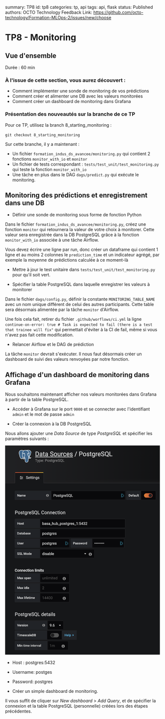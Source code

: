 summary: TP8
id: tp8
categories: tp, api
tags: api, flask
status: Published
authors: OCTO Technology
Feedback Link: https://github.com/octo-technology/Formation-MLOps-2/issues/new/choose

# TP8 - Monitoring

## Vue d'ensemble

Durée : 60 min

### À l'issue de cette section, vous aurez découvert :

- Comment implémenter une sonde de monitoring de vos prédictions
- Comment créer et alimenter une DB avec les valeurs monitorées
- Comment créer un dashboard de monitoring dans Grafana

### Présentation des nouveautés sur la branche de ce TP

Pour ce TP, utilisez la branch 8_starting_monitoring :

`git checkout 8_starting_monitoring`

Sur cette branche, il y a maintenant :

- Un fichier `formation_indus_ds_avancee/monitoring.py` qui contient 2 fonctions `monitor_with_io` et `monitor`
- Un fichier de tests correspondant : `tests/test_unit/test_monitoring.py` qui teste la fonction `monitor_with_io`
- Une tâche en plus dans le DAG `dags/predict.py` qui exécute le monitoring.

## Monitoring des prédictions et enregistrement dans une DB

- Définir une sonde de monitoring sous forme de fonction Python

Dans le fichier `formation_indus_ds_avancee/monitoring.py`, créez une fonction `monitor` qui retournera la valeur de
votre choix à monitorer. Cette valeur sera enregistrée dans la DB PostgreSQL grâce à la fonction `monitor_with_io`
associée à une tâche Airflow.

Vous devez écrire une ligne par run, donc créer un dataframe qui contient 1 ligne et au moins 2 colonnes
le `prediction_time` et un indicateur agrégé,
par exemple la moyenne de prédictions calculée à ce moment-là

- Mettre à jour le test unitaire dans `tests/test_unit/test_monitoring.py` pour qu’il soit vert.

- Spécifier la table PostgreSQL dans laquelle enregistrer les valeurs à monitorer

Dans le fichier `dags/config.py`, définir la constante `MONITORING_TABLE_NAME` avec un nom unique
différent de celui des autres participants. Cette table sera désormais alimentée par la tâche `monitor` d'Airflow.

Une fois cela fait, retirer du fichier `.github/worflows/ci.yml` la
ligne `continue-on-error: true # Task is expected to fail (there is a test that trainee will fix"`
qui permettait d'éviter à la CI de fail, même si vous n'avez pas fait cette modification.

- Relancer Airflow et le DAG de prédiction

La tâche `monitor` devrait s'exécuter. Il nous faut désormais créer un dashboard de suivi des valeurs renvoyées par
notre fonction.

## Affichage d'un dashboard de monitoring dans Grafana

Nous souhaitons maintenant afficher nos valeurs monitorées dans Grafana à partir de la table PostgreSQL.

- Accéder à Grafana sur le port `9000` et se connecter avec l'identifiant `admin` et le mot de passe `admin`

- Créer la connexion à la DB PostgreSQL

Nous allons ajouter une *Data Source* de type *PostgreSQL* et spécifier les paramètres suivants :

![sdata-source-grafana](./docs/tp8/data-source-grafana.png)

- Host : postgres:5432
- Username: postges
- Password: postgres

- Créer un simple dashboard de monitoring.

Il vous suffit de cliquer sur *New dashboard* > *Add Query*, et de spécifier la connexion et la table PostgreSQL
(personnelle) créées lors des étapes précédentes.
